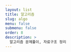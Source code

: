 ```yaml
---
layout: list
title: 알고리즘
slug: algo
menu: false
submenu: false
order: 8
description: >
  알고리즘 문제풀이, 자료구조 정리
---
```


